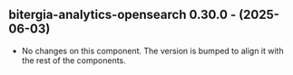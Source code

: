  ## bitergia-analytics-opensearch 0.30.0 - (2025-06-03)
  
  * No changes on this component. The version is bumped to align it
    with the rest of the components.
